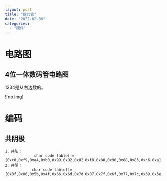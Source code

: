 ```yaml
---
layout: post
title: "数码管"
date: "2022-02-06"
categories: 
  - "硬件"
---
```


# 电路图

## 4位一体数码管电路图

1234是从右边数的。

[![no img]](http://127.0.0.1/?attachment_id=4370)

# 编码

## 共阴极

```
1、共阳：
             char code table[]={0xc0,0xf9,0xa4,0xb0,0x99,0x92,0x82,0xf8,0x80,0x90,0x88,0x83,0xc6,0xa1,0x86,0x8e};
2、共阴：
            char code table[]={0x3f,0x06,0x5b,0x4f,0x66,0x6d,0x7d,0x07,0x7f,0x6f,0x77,0x7c,0x39,0x5e,0x79,0x71};

```
